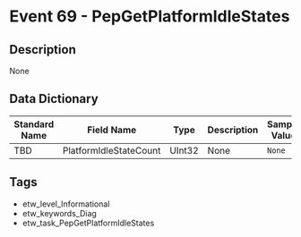 # Event 69 - PepGetPlatformIdleStates

## Description
None

## Data Dictionary
|Standard Name|Field Name|Type|Description|Sample Value|
|---|---|---|---|---|
|TBD|PlatformIdleStateCount|UInt32|None|`None`|

## Tags
* etw_level_Informational
* etw_keywords_Diag
* etw_task_PepGetPlatformIdleStates